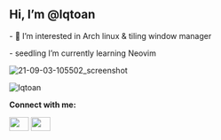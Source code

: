 <h2> Hi, I’m @lqtoan </h2>
<p>- 👀 I’m interested in Arch linux & tiling window manager</p>
<p>- seedling I’m currently learning Neovim</p>

![21-09-03-105502_screenshot](https://user-images.githubusercontent.com/89382043/131948978-673b4e78-2ca8-4bd6-846a-a7d73ac7a449.jpg)

<p align="left">
  <img src="https://github-readme-stats.vercel.app/api/top-langs?username=lqtoan&show_icons=true&locale=en&theme=nord" alt="lqtoan" />
</p>

<b> Connect with me: </b>

<a href="https://www.facebook.com/lqtoann/"><img align="center" src="https://cdn.jsdelivr.net/npm/simple-icons@3.0.1/icons/facebook.svg" height="25" width="35" /></a>
<a href="https://www.instagram.com/lqtoan.archlinux/"><img align="center" src="https://cdn.jsdelivr.net/npm/simple-icons@3.0.1/icons/instagram.svg" height="25" width="35" /></a>
